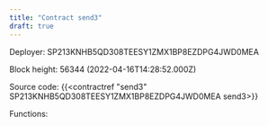 ```yaml
---
title: "Contract send3"
draft: true
---
```

Deployer: SP213KNHB5QD308TEESY1ZMX1BP8EZDPG4JWD0MEA


 



Block height: 56344 (2022-04-16T14:28:52.000Z)

Source code: {{<contractref "send3" SP213KNHB5QD308TEESY1ZMX1BP8EZDPG4JWD0MEA send3>}}

Functions:


